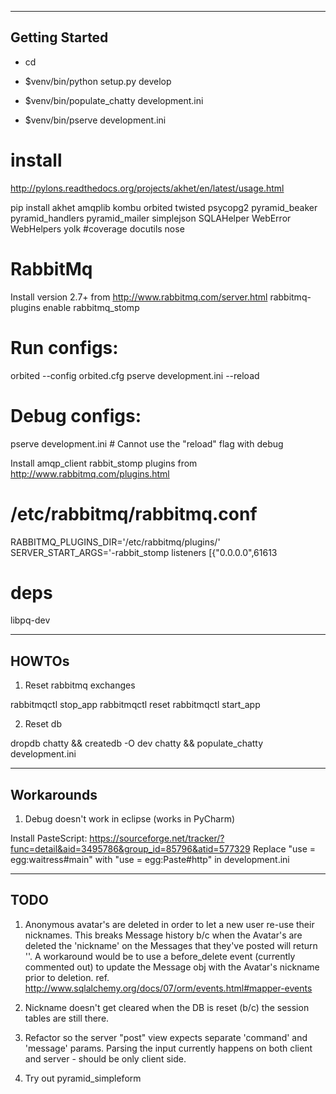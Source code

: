 --------------------------------------------------------------------------------
Getting Started
--------------------------------------------------------------------------------

- cd <directory containing this file>

- $venv/bin/python setup.py develop

- $venv/bin/populate_chatty development.ini

- $venv/bin/pserve development.ini


# install 
http://pylons.readthedocs.org/projects/akhet/en/latest/usage.html

pip install akhet amqplib kombu orbited twisted psycopg2 pyramid_beaker pyramid_handlers pyramid_mailer simplejson SQLAHelper WebError WebHelpers yolk 
#coverage docutils nose 


# RabbitMq
Install version 2.7+ from http://www.rabbitmq.com/server.html
rabbitmq-plugins enable rabbitmq_stomp 

# Run configs:
orbited --config orbited.cfg
pserve development.ini --reload 

# Debug configs:
pserve development.ini # Cannot use the "reload" flag with debug

Install amqp_client rabbit_stomp plugins from http://www.rabbitmq.com/plugins.html
# /etc/rabbitmq/rabbitmq.conf
RABBITMQ_PLUGINS_DIR='/etc/rabbitmq/plugins/'
SERVER_START_ARGS='-rabbit_stomp listeners [{"0.0.0.0",61613

# deps
libpq-dev

--------------------------------------------------------------------------------
HOWTOs
--------------------------------------------------------------------------------

1) Reset rabbitmq exchanges

rabbitmqctl stop_app
rabbitmqctl reset
rabbitmqctl start_app

2) Reset db

dropdb chatty && createdb -O dev chatty && populate_chatty development.ini

--------------------------------------------------------------------------------
Workarounds
--------------------------------------------------------------------------------
1) Debug doesn't work in eclipse (works in PyCharm)

Install PasteScript: https://sourceforge.net/tracker/?func=detail&aid=3495786&group_id=85796&atid=577329
Replace "use = egg:waitress#main" with "use = egg:Paste#http" in development.ini

--------------------------------------------------------------------------------
TODO
--------------------------------------------------------------------------------

1) Anonymous avatar's are deleted in order to let a new user re-use their nicknames.
This breaks Message history b/c when the Avatar's are deleted the 'nickname' on the Messages
that they've posted will return ''. A workaround would be to use a before_delete event
(currently commented out) to update the Message obj with the Avatar's nickname
prior to deletion. 
ref. http://www.sqlalchemy.org/docs/07/orm/events.html#mapper-events

2) Nickname doesn't get cleared when the DB is reset (b/c) the session tables 
are still there.

3) Refactor so the server "post" view expects separate 'command' and 'message' params.
Parsing the input currently happens on both client and server - should be only client side.

4) Try out pyramid_simpleform